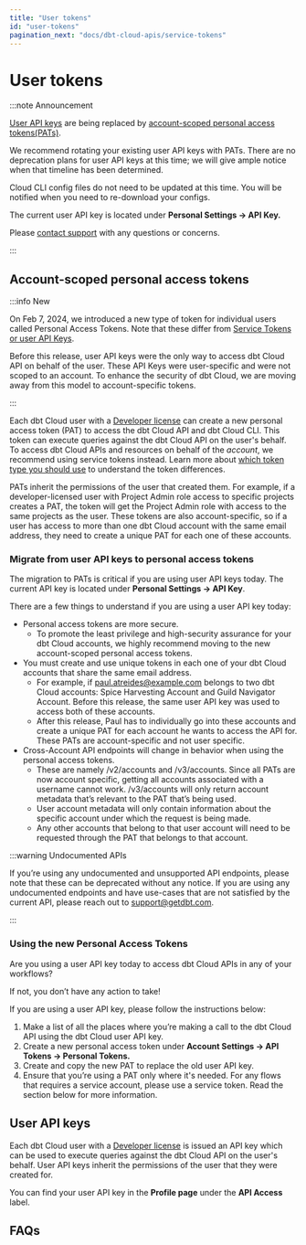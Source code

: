 ```yaml
---
title: "User tokens"
id: "user-tokens"
pagination_next: "docs/dbt-cloud-apis/service-tokens"
---
```


# User tokens <Lifecycle status="team,enterprise"/>

:::note Announcement

[User API keys](#user-tokens) are being replaced by [account-scoped personal access tokens(PATs)](#account-scoped-personal-access-tokens). 

We recommend rotating your existing user API keys with PATs. There are no deprecation plans for user API keys at this time; we will give ample notice when that timeline has been determined. 

Cloud CLI config files do not need to be updated at this time. You will be notified when you need to re-download your configs.

The current user API key is located under **Personal Settings → API Key.** 

Please [contact support](/docs/dbt-support#dbt-cloud-support) with any questions or concerns.

:::

## Account-scoped personal access tokens

:::info New 

On Feb 7, 2024, we introduced a new type of token for individual users called Personal Access Tokens. Note that these differ from [Service Tokens or user API Keys](/docs/dbt-cloud-apis/authentication#types-of-api-access-tokens). 

Before this release, user API keys were the only way to access dbt Cloud API on behalf of the user. 
These API Keys were user-specific and were not scoped to an account. To enhance the security of dbt Cloud, we are moving away from this model to account-specific tokens. 

:::

Each dbt Cloud user with a [Developer license](https://docs.getdbt.com/docs/cloud/manage-access/seats-and-users) can create a new personal access token (PAT) to access the dbt Cloud API and dbt Cloud CLI. This token can execute queries against the dbt Cloud API on the user's behalf. To access dbt Cloud APIs and resources on behalf of the _account_, we recommend using service tokens instead. Learn more about [which token type you should use](/docs/dbt-cloud-apis/authentication#which-token-type-should-you-use) to understand the token differences.

PATs inherit the permissions of the user that created them. For example, if a developer-licensed user with Project Admin role access to specific projects creates a PAT, the token will get the Project Admin role with access to the same projects as the user. These tokens are also account-specific, so if a user has access to more than one dbt Cloud account with the same email address, they need to create a unique PAT for each one of these accounts. 

### Migrate from user API keys to personal access tokens

The migration to PATs is critical if you are using user API keys today. The current API key is located under **Personal Settings → API Key**.

 There are a few things to understand if you are using a user API key today: 

* Personal access tokens are more secure. 
    * To promote the least privilege and high-security assurance for your dbt Cloud accounts, we highly recommend moving to the new account-scoped personal access tokens.
* You must create and use unique tokens in each one of your dbt Cloud accounts that share the same email address.
    * For example, if paul.atreides@example.com belongs to two dbt Cloud accounts: Spice Harvesting Account and Guild Navigator Account. Before this release, the same user API key was used to access both of these accounts. 
    * After this release, Paul has to individually go into these accounts and create a unique PAT for each account he wants to access the API for. These PATs are account-specific and not user specific. 
* Cross-Account API endpoints will change in behavior when using the personal access tokens.
    * These are namely /v2/accounts and /v3/accounts. Since all PATs are now account specific, getting all accounts associated with a username cannot work. /v3/accounts will only return account metadata that’s relevant to the PAT that’s being used. 
    * User account metadata will only contain information about the specific account under which the request is being made. 
    * Any other accounts that belong to that user account will need to be requested through the PAT that belongs to that account. 

:::warning Undocumented APIs

If you’re using any undocumented and unsupported API endpoints, please note that these can be deprecated without any notice. If you are using any undocumented endpoints and have use-cases that are not satisfied by the current API, please reach out to [support@getdbt.com](mailto:support@getdbt.com). 

:::

### Using the new Personal Access Tokens

Are you using a user API key today to access dbt Cloud APIs in any of your workflows? 

If not, you don’t have any action to take! 

If you are using a user API key, please follow the instructions below:

1. Make a list of all the places where you’re making a call to the dbt Cloud API using the dbt Cloud user API key. 
2. Create a new personal access token under **Account Settings → API Tokens → Personal Tokens.** 
3. Create and copy the new PAT to replace the old user API key. 
4. Ensure that you’re using a PAT only where it's needed. For any flows that requires a service account, please use a service token. Read the section below for more information.

## User API keys

Each dbt Cloud user with a [Developer license](/docs/cloud/manage-access/seats-and-users) is
issued an API key which can be used to execute queries against
the dbt Cloud API on the user's behalf. User API keys inherit the
permissions of the user that they were created for.

You can find your user API key in the **Profile page** under the **API Access**
label.

<Lightbox src="/img/api-access-profile.jpg" title="Finding your API key in your dbt Cloud Profile" />

## FAQs

<FAQ path="API/rotate-token" />
<FAQ path="Accounts/find-user-id" />
